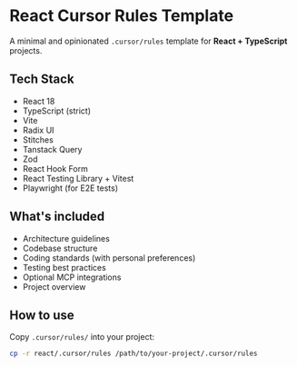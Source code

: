 # React Cursor Rules Template

A minimal and opinionated `.cursor/rules` template for **React + TypeScript** projects.

## Tech Stack

- React 18
- TypeScript (strict)
- Vite
- Radix UI
- Stitches
- Tanstack Query
- Zod
- React Hook Form
- React Testing Library + Vitest
- Playwright (for E2E tests)

## What's included

- Architecture guidelines
- Codebase structure
- Coding standards (with personal preferences)
- Testing best practices
- Optional MCP integrations
- Project overview

## How to use

Copy `.cursor/rules/` into your project:

```bash
cp -r react/.cursor/rules /path/to/your-project/.cursor/rules
```
